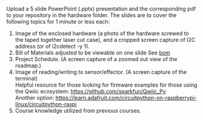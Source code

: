 Upload a 5 slide PowerPoint (.pptx) presentation and the corresponding pdf to your repository in the hardware folder. The slides are to cover the following topics for 1 minute or less each:

1. Image of the enclosed hardware (a photo of the hardware screwed to the taped together laser cut case), and a cropped screen capture of I2C address (or of i2cdetect -y 1).
2. Bill of Materials adjusted to be viewable on one slide
   See [bom](hardware/bom.md)   
3. Project Schedule. (A screen capture of a zoomed out view of the roadmap.)   
4. Image of reading/writing to sensor/effector. (A screen capture of the terminal)   
   Helpful resource for those looking for firmware examples for those using the Qwiic ecosystem: https://github.com/sparkfun/Qwiic_Py   
   Another option: https://learn.adafruit.com/circuitpython-on-raspberrypi-linux/circuitpython-raspi   
5. Course knowledge utilized from previous courses.
